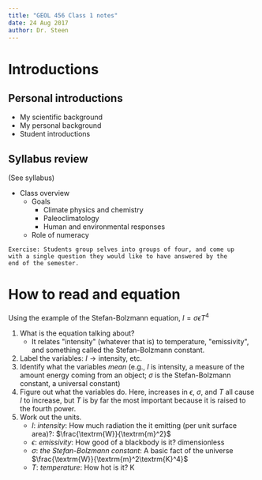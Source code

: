 ```yaml
---
title: "GEOL 456 Class 1 notes"
date: 24 Aug 2017
author: Dr. Steen
---
```


# Introductions

## Personal introductions
* My scientific background
* My personal background
* Student introductions

## Syllabus review
(See syllabus)

* Class overview
    * Goals
        * Climate physics and chemistry
        * Paleoclimatology
        * Human and environmental responses
    * Role of numeracy

```
Exercise: Students group selves into groups of four, and come up 
with a single question they would like to have answered by the 
end of the semester.
```

# How to read and equation
Using the example of the Stefan-Bolzmann equation, $I = \sigma \epsilon T^4$

1. What is the equation talking about?
    * It relates "intensity" (whatever that is) to temperature, "emissivity", and something called the Stefan-Bolzmann constant.
2. Label the variables: $I \rightarrow \textrm{intensity}$, etc.
3. Identify what the variables *mean* (e.g., $I$ is intensity, a measure of the amount energy coming from an object; $\sigma$ is the Stefan-Bolzmann constant, a universal constant)
4. Figure out what the variables do. Here, increases in $\epsilon$, $\sigma$, and $T$ all cause $I$ to increase, but $T$ is by far the most important because it is raised to the fourth power.
5. Work out the units.
    * $I$: *intensity*: How much radiation the it emitting (per unit surface area)?: $\frac{\textrm{W}}{\textrm{m}^2}$ 
    * $\epsilon$: *emissivity*: How good of a blackbody is it? dimensionless 
    * $\sigma$: *the Stefan-Bolzmann constant*: A basic fact of the universe $\frac{\textrm{W}}{\textrm{m}^2\textrm{K}^4}$
    * $T$: *temperature*: How hot is it? $\textrm{K}$
   
